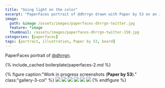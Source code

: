 ```yaml
---
title: "Going light on the color"
excerpt: "PaperFaces portrait of @dhrrgn drawn with Paper by 53 on an iPad."
image: 
  path: &image /assets/images/paperfaces-dhrrgn-twitter.jpg 
  feature: *image
  thumbnail: /assets/images/paperfaces-dhrrgn-twitter-150.jpg
categories: [paperfaces]
tags: [portrait, illustration, Paper by 53, beard]
---
```


PaperFaces portrait of [@dhrrgn](https://twitter.com/dhrrgn).

{% include_cached boilerplate/paperfaces-2.md %}

{% figure caption:"Work in progress screenshots (**Paper by 53**)." class:"gallery-3-col" %}
[![](/assets/images/paperfaces-dhrrgn-process-1-600.jpg)](/assets/images/paperfaces-dhrrgn-process-1-lg.jpg)
[![](/assets/images/paperfaces-dhrrgn-process-2-600.jpg)](/assets/images/paperfaces-dhrrgn-process-2-lg.jpg)
[![](/assets/images/paperfaces-dhrrgn-process-3-600.jpg)](/assets/images/paperfaces-dhrrgn-process-3-lg.jpg)
[![](/assets/images/paperfaces-dhrrgn-process-4-600.jpg)](/assets/images/paperfaces-dhrrgn-process-4-lg.jpg)
[![](/assets/images/paperfaces-dhrrgn-process-5-600.jpg)](/assets/images/paperfaces-dhrrgn-process-5-lg.jpg)
[![](/assets/images/paperfaces-dhrrgn-process-6-600.jpg)](/assets/images/paperfaces-dhrrgn-process-6-lg.jpg)
{% endfigure %}
